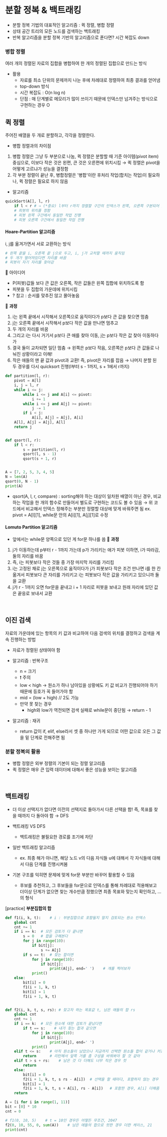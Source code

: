 # 분할 정복 & 백트래킹

- 분할 정복 기법의 대표적인 알고리즘 : 퀵 정렬, 병합 정렬
- 상태 공간 트리의 모든 노드를 검색하는 백트래킹
- 반복 알고리즘을 분할 정복 기반의 알고리즘으로 푼다면? 시간 복잡도 down

### 병합 정렬
여러 개의 정렬된 자료의 집합을 병합하여 한 개의 정렬된 집합으로 만드는 방식
- 활용
  - 자료를 최소 단위의 문제까지 나눈 후에 차례대로 정렬하여 최종 결과를 얻어냄
  - top-down 방식
  - 시간 복잡도 : O(n log n)
  - 단점 : 매 단계별로 메모리가 많이 쓰이기 때문에 인덱스만 넘겨주는 방식으로 구현하는 경우 O

## 퀵 정렬
주어진 배열을 두 개로 분할하고, 각각을 정렬한다.
- 병합 정렬과의 차이점
1. 병합 정렬은 그냥 두 부분으로 나눔, 퀵 정렬은 분할할 때 기준 아이템(pivot item) 중심으로, 이보다 작은 것은 왼편, 큰 것은 오른편에 위치시킴 → 퀵 정렬은 pivot을 어떻게 고르냐가 성능을 결정함
2. 각 부분 정렬이 끝난 후, 병합정렬은 '병합'이란 후처리 작업(합치는 작업)이 필요하나, 퀵 정렬은 필요로 하지 않음

- 알고리즘
```python
quickSort(A[], l, r)
    if l < r # → (*중요) l부터 r까지 정렬할 구간의 인덱스가 왼쪽, 오른쪽 구분되어 있어야 함
    # 피봇의 위치를 정함
    # 피봇 왼쪽 구간에서 동일한 작업 진행
    # 피봇 오른쪽 구간에서 동일한 작업 진행
```
#### Hoare-Partition 알고리즘
i, j를 옮겨가면서 서로 교환하는 방식
```python
# 왼쪽 끝을 i, 오른쪽 끝 j으로 두고, i, j가 교차할 때까지 움직임
# 두 개가 떨어져있다면 자리를 바꿈
# 피봇이 자기 자리를 찾아감
```
🧷 아이디어
- P(피봇)값들 보다 큰 값은 오른쪽, 작은 값들은 왼쪽 집합에 위치하도록 함
- 피봇을 두 집합의 가운데에 위치시킴
- ? 참고 : 순서를 맞추진 않고 몰아놓음

🧷 __과정__
1. i는 왼쪽 끝에서 시작해서 오른쪽으로 움직이다가 p보다 큰 값을 찾으면 멈춤
2. j는 오른쪽 끝에서 시작해서 p보다 작은 값을 만나면 멈추고
3. 두 개의 자리를 바꿈
4. 그리고 i는 다시 거기서 p보다 큰 애를 찾아 이동, j는 p보다 작은 값 찾아 이동하다가
5. 결국 둘이 교차되면 일단 멈춤 → 왼쪽은 p보다 작음, 오른쪽은 p보다 큰 값들로 나눠진 상황이라고 이해! 
6. 작은 애들의 맨 끝 값과 pivot과 교환! 즉, pivot은 자리를 잡음 → 나머지 분할 된 두 경우를 다시 quicksort 진행(l부터 s - 1까지, s + 1에서 r까지)

```python
def partition(l, r):
    pivot = A[l]
    i, j = l, r
    while i <= j:
        while i <= j and A[i] <= pivot:
            i += 1
        while i <= j and A[j] >= pivot:
            j -= 1
        if i < j:
            A[i], A[j] = A[j], A[i]
    A[l], A[j] = A[j], A[l]
    return j


def qsort(l, r):
    if l < r:
        s = partition(l, r)
        qsort(l, s - 1)
        qsort(s + 1, r)


A = [7, 2, 5, 3, 4, 5]
N = len(A)
qsort(0, N - 1)
print(A)
```
- qsort(A, l, r, compare) : sorting해야 하는 대상이 일차원 배열이 아닌 경우, 비교하는 작업을 한 개의 함수로 만들어서 별도로 구현하는 코드도 볼 수 있음 → 위 코드에서 비교해서 인덱스 정해주는 부분만 정렬할 대상에 맞게 바꿔주면 됨 ex. pivot = A[l][1], while문 안의 A[i][1], A[j][1]로 수정

#### Lomuto Partition 알고리즘
- 앞에서는 while문 양쪽으로 있던 게 for문 하나를 씀
🧷 __과정__
1. j가 이동하는데 p부터 r - 1까지 가는데 p가 가리키는 애가 피봇 이하면, i가 따라감, 둘의 자리를 바꿈
2. 즉, i는 피봇보다 작은 것들 중 가장 마지막 자리를 가리킴
3. i는 고정된 채로 j는 오른쪽으로 움직이다가 j가 피봇보다 작은 조건 만나면 i를 한 칸 옮겨서 피봇보다 큰 자리를 가리키고 i는 피봇보다 작은 값을 가리키고 있으니까 둘을 교환
4. j가 r - 1까지 오면 for문을 끝내고 i + 1 자리로 피봇을 보내고 원래 자리에 있던 값은 끝응로 보내서 교환
<br>

## 이진 검색
자료의 가운데에 있는 항목의 키 값과 비교하여 다음 검색의 위치를 결정하고 검색을 계속 진행하는 방법
- 자료가 정렬된 상태여야 함
- 알고리즘 : 반복구조
  - n = 크기
  - ❗ 주의
  - low < high → 원소가 하나 남아있을 상황에도 키 값 비교가 진행되어야 하기 때문에 등호가 꼭 들어가야 함
  - mid = (low + high) // 2도 가능
  - 만약 못 찾는 경우
    - high와 low가 역전되면 검색 실패로 while문이 중단됨 → return - 1

- 알고리즘 : 재귀
  - return 값이 if, elif, else라서 셋 중 하나만 가게 되므로 어떤 값으로 오든 그 값을 밑 단계로 전해주면 됨

### 분할 정복의 활용
- 병합 정렬은 외부 정렬의 기본이 되는 정렬 알고리즘
- 퀵 정렬은 매우 큰 입력 데이터에 대해서 좋은 성능을 보이는 알고리즘
<br>

## 백트래킹
- 더 이상 선택지가 없다면 이전의 선택지로 돌아가서 다른 선택을 함! 즉, 목표를 찾을 때까지 다 돌아야 함 → DFS
- 백트래킹 VS DFS
  - 백트래킹은 불필요한 경로를 조기에 차단
- 일반 백트래킹 알고리즘
  - ex. 최종 해가 아니면, 해당 노드 v의 다음 자식들 u에 대해서 각 자식들에 대해서 다음 단계를 진행시켜봄

- 기본 구조를 익히면 문제에 맞게 for문 부분만 바꾸어 활용할 수 있음
  - 후보를 추천하고, 그 후보들을 for문으로 인덱스를  통해 차례대로 적용해보고 더이상 단계가 없으면 찾는 개수만큼 정했으면 최종 목표와 맞는지 확인하고, ... 의 형식
  
[practice] __부분집합의 합__
```python
def f1(i, k, t):    # i : 부분집합으로 포함될지 말지 검토되는 원소 인덱스
    global cnt
    cnt += 1
    if i == k:  # 모든 검토가 다 끝나면
        s = 0   # 합을 구해본다
        for j in range(10):
            if bit[j]:
                s += A[j]
        if s == t:  # 찾는 합이면
            for j in range(10):
                if bit[j]:
                    print(A[j], end=' ')    # 걔를 찍어보자
            print()
    else:
        bit[i] = 0
        f1(i + 1, k, t)
        bit[i] = 1
        f1(i + 1, k, t)


def f2(i, k, t, s, rs): # 찾고자 하는 목표값 t, 남은 애들의 합 rs
    global cnt
    cnt += 1
    if i == k:  # 모든 원소에 대한 검토가 끝났다면
        if t == s:    # 내가 찾는 합과 같으면
            for j in range(10):
                if bit[j]:
                    print(A[j], end=' ')
            print()
    elif t <= s:    # 아직 원소들이 남았으나 지금까지 선택한 원소들 합이 같거나 커졌으면
        return      # 리턴해서 앞쪽 거를 좀 구성을 바꿔봐야 할 것 같아
    elif t > s + rs:    # 남은 것 다 더해도 너무 작은 경우 컷
        return
    else:
        bit[i] = 0
        f2(i + 1, k, t, s rs - A[i])  # 선택을 할 때마다, 포함하지 않는 경우
        bit[i] = 1
        f2(i + 1, k, t, s + A[i], rs - A[i])   # 포함한 경우, A[i] 더해줌
    return

A = [i for i in range(1, 11)]
bit = [0] * 10
cnt = 0

# f1(0, 10, 5)    # t = 10인 경우든 어떻든 무조건, 2047
f2(0, 10, 55, 0, sum(A))    # 남은 애들의 합으로 컷한 경우 더한 케이스, 21
print(cnt)
```


 





